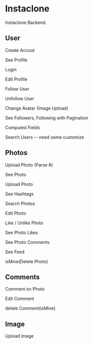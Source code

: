 # Instaclone

Instaclone Backend.

## User

Create Accout

See Profile

Login

Edit Profile

Follow User

Unfollow User

Change Avatar (Image Upload)

See Followers, Following with Pagination

Computed Fields

Search Users
-- need some customize

## Photos

Upload Photo (Parse #)

See Photo

Upload Photo

See Hashtags

Search Photos

Edit Photo

Like / Unlike Photo

See Photo Likes

See Photo Comments

See Feed

isMine(Delete Photo)

## Comments

Comment on Photo

Edit Comment

delete Comment(isMine)

## Image

Upload Image

